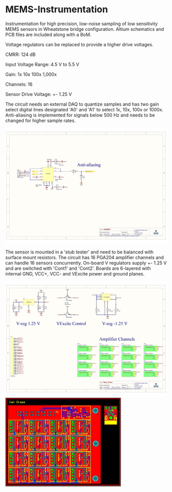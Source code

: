 # MEMS-Instrumentation
Instrumentation for high precision, low-noise sampling of low sensitivity MEMS sensors in Wheatstone bridge configuration. Altium schematics and PCB files are included along with a BoM.


Voltage regulators can be replaced to provide a higher drive voltages.

CMRR: 124 dB

Input Voltage Range: 4.5 V to 5.5 V

Gain: 1x 10x 100x 1,000x

Channels: 16

Sensor Drive Voltage: +- 1.25 V

The circuit needs an external DAQ to quantize samples and has two gain select digital lines designated 'A0' and 'A1' to select 1x, 10x, 100x or 1000x. Anti-aliasing is implemented for signals below 500 Hz and needs to be changed for higher sample rates.

<img src="https://github.com/IanGlass/MEMS-Instrumentation/blob/master/Amplifier_Schematic.jpg" width="700">

The sensor is mounted in a 'stub tester' and need to be balanced with surface mount resistors. The circuit has 16 PGA204 amplifier channels and can handle 16 sensors concurrently.  On-board V regulators supply +- 1.25 V and are switched with 'Cont1' and 'Cont2'. Boards are 6-layered with internal GND, VCC+, VCC- and VExcite power and ground planes.

 
<img src="https://github.com/IanGlass/MEMS-Instrumentation/blob/master/Stub_Tester_Schematic.jpg" width="700"> 
<img src="https://github.com/IanGlass/MEMS-Instrumentation/blob/master/MEMS_Instrumentation.JPG" width="360">
